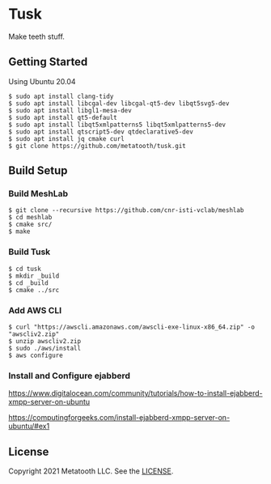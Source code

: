 # Tusk

Make teeth stuff.

## Getting Started

Using Ubuntu 20.04

```
$ sudo apt install clang-tidy
$ sudo apt install libcgal-dev libcgal-qt5-dev libqt5svg5-dev
$ sudo apt install libgl1-mesa-dev
$ sudo apt install qt5-default
$ sudo apt install libqt5xmlpatterns5 libqt5xmlpatterns5-dev
$ sudo apt install qtscript5-dev qtdeclarative5-dev
$ sudo apt install jq cmake curl
$ git clone https://github.com/metatooth/tusk.git
```

## Build Setup

### Build MeshLab

```
$ git clone --recursive https://github.com/cnr-isti-vclab/meshlab
$ cd meshlab
$ cmake src/
$ make
```

### Build Tusk

```
$ cd tusk
$ mkdir _build
$ cd _build
$ cmake ../src
```

### Add AWS CLI

```
$ curl "https://awscli.amazonaws.com/awscli-exe-linux-x86_64.zip" -o "awscliv2.zip"
$ unzip awscliv2.zip
$ sudo ./aws/install
$ aws configure
```

### Install and Configure ejabberd

https://www.digitalocean.com/community/tutorials/how-to-install-ejabberd-xmpp-server-on-ubuntu

https://computingforgeeks.com/install-ejabberd-xmpp-server-on-ubuntu/#ex1

## License

Copyright 2021 Metatooth LLC. See the [LICENSE](LICENSE).
